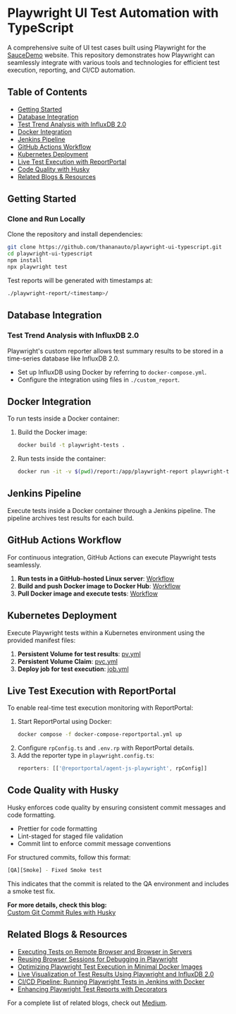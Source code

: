 # Playwright UI Test Automation with TypeScript  

A comprehensive suite of UI test cases built using Playwright for the [SauceDemo](https://saucedemo.com) website. This repository demonstrates how Playwright can seamlessly integrate with various tools and technologies for efficient test execution, reporting, and CI/CD automation.  

## Table of Contents  
- [Getting Started](#getting-started)  
- [Database Integration](#database-integration)  
- [Test Trend Analysis with InfluxDB 2.0](#test-trend-analysis-with-influxdb-20)  
- [Docker Integration](#docker-integration)  
- [Jenkins Pipeline](#jenkins-pipeline)  
- [GitHub Actions Workflow](#github-actions-workflow)  
- [Kubernetes Deployment](#kubernetes-deployment)  
- [Live Test Execution with ReportPortal](#live-test-execution-with-reportportal)  
- [Code Quality with Husky](#code-quality-with-husky)  
- [Related Blogs & Resources](#related-blogs--resources)  

## Getting Started  

### Clone and Run Locally  
Clone the repository and install dependencies:  
```sh  
git clone https://github.com/thananauto/playwright-ui-typescript.git  
cd playwright-ui-typescript  
npm install  
npx playwright test  
```  
Test reports will be generated with timestamps at:  
```sh  
./playwright-report/<timestamp>/  
```  

## Database Integration  

### Test Trend Analysis with InfluxDB 2.0  
Playwright's custom reporter allows test summary results to be stored in a time-series database like InfluxDB 2.0.  

- Set up InfluxDB using Docker by referring to `docker-compose.yml`.  
- Configure the integration using files in `./custom_report`.  

## Docker Integration  

To run tests inside a Docker container:  

1. Build the Docker image:  
   ```sh  
   docker build -t playwright-tests .  
   ```  
2. Run tests inside the container:  
   ```sh  
   docker run -it -v $(pwd)/report:/app/playwright-report playwright-tests -c "npx playwright test"  
   ```  

## Jenkins Pipeline  

Execute tests inside a Docker container through a Jenkins pipeline. The pipeline archives test results for each build.  

## GitHub Actions Workflow  

For continuous integration, GitHub Actions can execute Playwright tests seamlessly.  

1. **Run tests in a GitHub-hosted Linux server**:  [Workflow](https://github.com/thananauto/playwright-ui-typescript/blob/main/.github/workflows/playwright-test.yml)  
2. **Build and push Docker image to Docker Hub**:  [Workflow](https://github.com/thananauto/playwright-ui-typescript/blob/main/.github/workflows/docker-registry.yml)  
3. **Pull Docker image and execute tests**:  [Workflow](https://github.com/thananauto/playwright-ui-typescript/blob/main/.github/workflows/test-from-docker.yml)  

## Kubernetes Deployment  

Execute Playwright tests within a Kubernetes environment using the provided manifest files:  

1. **Persistent Volume for test results**:  [pv.yml](https://github.com/thananauto/playwright-ui-typescript/blob/main/k8s-manifests/pv.yml)  
2. **Persistent Volume Claim**:  [pvc.yml](https://github.com/thananauto/playwright-ui-typescript/blob/main/k8s-manifests/pvc.yml)  
3. **Deploy job for test execution**:  [job.yml](https://github.com/thananauto/playwright-ui-typescript/blob/main/k8s-manifests/job.yml)  

## Live Test Execution with ReportPortal  

To enable real-time test execution monitoring with ReportPortal:  

1. Start ReportPortal using Docker:  
   ```sh  
   docker compose -f docker-compose-reportportal.yml up  
   ```  
2. Configure `rpConfig.ts` and `.env.rp` with ReportPortal details.  
3. Add the reporter type in `playwright.config.ts`:  
   ```ts  
   reporters: [['@reportportal/agent-js-playwright', rpConfig]]  
   ```  

## Code Quality with Husky  

Husky enforces code quality by ensuring consistent commit messages and code formatting.  

- Prettier for code formatting  
- Lint-staged for staged file validation  
- Commit lint to enforce commit message conventions  

For structured commits, follow this format:  
```sh  
[QA][Smoke] - Fixed Smoke test  
```  
This indicates that the commit is related to the QA environment and includes a smoke test fix.  

**For more details, check this blog:**  
[Custom Git Commit Rules with Husky](https://medium.com/@thananjayan1988/apply-custom-rules-for-git-commit-messages-husky-6743680366be)  

## Related Blogs & Resources  

- [Executing Tests on Remote Browser and Browser in Servers](https://medium.com/@thananjayan1988/playwright-executing-tests-on-remote-browser-and-browser-in-servers-48c9979b5b4f)  
- [Reusing Browser Sessions for Debugging in Playwright](https://medium.com/@thananjayan1988/reusing-browser-sessions-for-debugging-in-playwright-bac94cd6d999)  
- [Optimizing Playwright Test Execution in Minimal Docker Images](https://medium.com/@thananjayan1988/optimize-the-docker-image-for-playwright-tests-3688c7d4be5f)  
- [Live Visualization of Test Results Using Playwright and InfluxDB 2.0](https://medium.com/@thananjayan1988/live-visualization-of-test-results-using-playwright-and-influxdb-2-0-2a193656dda2)  
- [CI/CD Pipeline: Running Playwright Tests in Jenkins with Docker](https://medium.com/@thananjayan1988/ci-cd-pipeline-running-playwright-tests-in-jenkins-with-docker-f9f08fda4bfc)  
- [Enhancing Playwright Test Reports with Decorators](https://medium.com/@thananjayan1988/how-to-enhance-the-playwright-html-report-using-test-step-with-typescript-decorator-4b45797a3031)  

For a complete list of related blogs, check out [Medium](https://medium.com/@thananjayan1988).  
